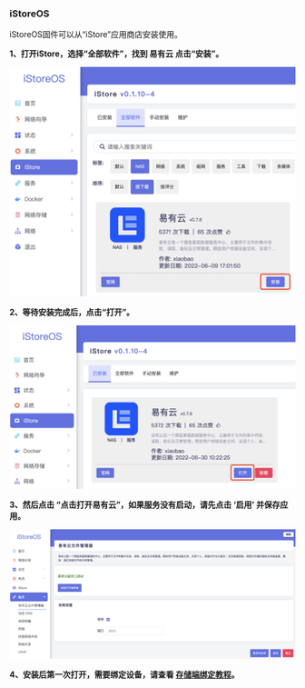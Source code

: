 ### iStoreOS

iStoreOS固件可以从“iStore”应用商店安装使用。

**1、打开iStore，选择“全部软件”，找到 易有云 点击“安装”。**

![png](./image/istoreos/istoreos1.jpg)

**2、等待安装完成后，点击“打开”。**

![png](./image/istoreos/istoreos2.jpg)

**3、然后点击 “点击打开易有云”，如果服务没有启动，请先点击 ‘启用’ 并保存应用。**

![png](./image/istoreos/istoreos3.jpg)

**4、安装后第一次打开，需要绑定设备，请查看 [存储端绑定教程](/zh/guide/linkease/install/cloud.md)。**
